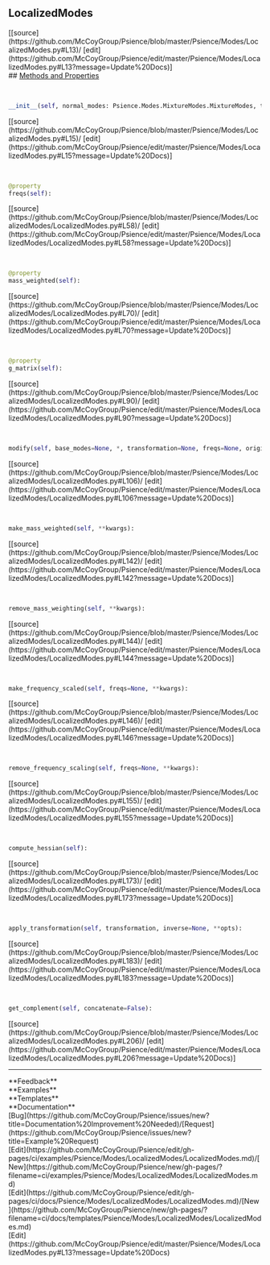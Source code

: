 ## <a id="Psience.Modes.LocalizedModes.LocalizedModes">LocalizedModes</a> 

<div class="docs-source-link" markdown="1">
[[source](https://github.com/McCoyGroup/Psience/blob/master/Psience/Modes/LocalizedModes.py#L13)/
[edit](https://github.com/McCoyGroup/Psience/edit/master/Psience/Modes/LocalizedModes.py#L13?message=Update%20Docs)]
</div>









<div class="collapsible-section">
 <div class="collapsible-section collapsible-section-header" markdown="1">
## <a class="collapse-link" data-toggle="collapse" href="#methods" markdown="1"> Methods and Properties</a> <a class="float-right" data-toggle="collapse" href="#methods"><i class="fa fa-chevron-down"></i></a>
 </div>
 <div class="collapsible-section collapsible-section-body collapse show" id="methods" markdown="1">
 
<a id="Psience.Modes.LocalizedModes.LocalizedModes.__init__" class="docs-object-method">&nbsp;</a> 
```python
__init__(self, normal_modes: Psience.Modes.MixtureModes.MixtureModes, transformation, inverse=None, origin=None, masses=None, freqs=None, mass_weighted=None, frequency_scaled=None, **etc): 
```
<div class="docs-source-link" markdown="1">
[[source](https://github.com/McCoyGroup/Psience/blob/master/Psience/Modes/LocalizedModes.py#L15)/
[edit](https://github.com/McCoyGroup/Psience/edit/master/Psience/Modes/LocalizedModes.py#L15?message=Update%20Docs)]
</div>


<a id="Psience.Modes.LocalizedModes.LocalizedModes.freqs" class="docs-object-method">&nbsp;</a> 
```python
@property
freqs(self): 
```
<div class="docs-source-link" markdown="1">
[[source](https://github.com/McCoyGroup/Psience/blob/master/Psience/Modes/LocalizedModes/LocalizedModes.py#L58)/
[edit](https://github.com/McCoyGroup/Psience/edit/master/Psience/Modes/LocalizedModes/LocalizedModes.py#L58?message=Update%20Docs)]
</div>


<a id="Psience.Modes.LocalizedModes.LocalizedModes.mass_weighted" class="docs-object-method">&nbsp;</a> 
```python
@property
mass_weighted(self): 
```
<div class="docs-source-link" markdown="1">
[[source](https://github.com/McCoyGroup/Psience/blob/master/Psience/Modes/LocalizedModes/LocalizedModes.py#L70)/
[edit](https://github.com/McCoyGroup/Psience/edit/master/Psience/Modes/LocalizedModes/LocalizedModes.py#L70?message=Update%20Docs)]
</div>


<a id="Psience.Modes.LocalizedModes.LocalizedModes.g_matrix" class="docs-object-method">&nbsp;</a> 
```python
@property
g_matrix(self): 
```
<div class="docs-source-link" markdown="1">
[[source](https://github.com/McCoyGroup/Psience/blob/master/Psience/Modes/LocalizedModes/LocalizedModes.py#L90)/
[edit](https://github.com/McCoyGroup/Psience/edit/master/Psience/Modes/LocalizedModes/LocalizedModes.py#L90?message=Update%20Docs)]
</div>


<a id="Psience.Modes.LocalizedModes.LocalizedModes.modify" class="docs-object-method">&nbsp;</a> 
```python
modify(self, base_modes=None, *, transformation=None, freqs=None, origin=None, masses=None, inverse=None, name=None, mass_weighted=None, frequency_scaled=None, g_matrix=None): 
```
<div class="docs-source-link" markdown="1">
[[source](https://github.com/McCoyGroup/Psience/blob/master/Psience/Modes/LocalizedModes/LocalizedModes.py#L106)/
[edit](https://github.com/McCoyGroup/Psience/edit/master/Psience/Modes/LocalizedModes/LocalizedModes.py#L106?message=Update%20Docs)]
</div>


<a id="Psience.Modes.LocalizedModes.LocalizedModes.make_mass_weighted" class="docs-object-method">&nbsp;</a> 
```python
make_mass_weighted(self, **kwargs): 
```
<div class="docs-source-link" markdown="1">
[[source](https://github.com/McCoyGroup/Psience/blob/master/Psience/Modes/LocalizedModes/LocalizedModes.py#L142)/
[edit](https://github.com/McCoyGroup/Psience/edit/master/Psience/Modes/LocalizedModes/LocalizedModes.py#L142?message=Update%20Docs)]
</div>


<a id="Psience.Modes.LocalizedModes.LocalizedModes.remove_mass_weighting" class="docs-object-method">&nbsp;</a> 
```python
remove_mass_weighting(self, **kwargs): 
```
<div class="docs-source-link" markdown="1">
[[source](https://github.com/McCoyGroup/Psience/blob/master/Psience/Modes/LocalizedModes/LocalizedModes.py#L144)/
[edit](https://github.com/McCoyGroup/Psience/edit/master/Psience/Modes/LocalizedModes/LocalizedModes.py#L144?message=Update%20Docs)]
</div>


<a id="Psience.Modes.LocalizedModes.LocalizedModes.make_frequency_scaled" class="docs-object-method">&nbsp;</a> 
```python
make_frequency_scaled(self, freqs=None, **kwargs): 
```
<div class="docs-source-link" markdown="1">
[[source](https://github.com/McCoyGroup/Psience/blob/master/Psience/Modes/LocalizedModes/LocalizedModes.py#L146)/
[edit](https://github.com/McCoyGroup/Psience/edit/master/Psience/Modes/LocalizedModes/LocalizedModes.py#L146?message=Update%20Docs)]
</div>


<a id="Psience.Modes.LocalizedModes.LocalizedModes.remove_frequency_scaling" class="docs-object-method">&nbsp;</a> 
```python
remove_frequency_scaling(self, freqs=None, **kwargs): 
```
<div class="docs-source-link" markdown="1">
[[source](https://github.com/McCoyGroup/Psience/blob/master/Psience/Modes/LocalizedModes/LocalizedModes.py#L155)/
[edit](https://github.com/McCoyGroup/Psience/edit/master/Psience/Modes/LocalizedModes/LocalizedModes.py#L155?message=Update%20Docs)]
</div>


<a id="Psience.Modes.LocalizedModes.LocalizedModes.compute_hessian" class="docs-object-method">&nbsp;</a> 
```python
compute_hessian(self): 
```
<div class="docs-source-link" markdown="1">
[[source](https://github.com/McCoyGroup/Psience/blob/master/Psience/Modes/LocalizedModes/LocalizedModes.py#L173)/
[edit](https://github.com/McCoyGroup/Psience/edit/master/Psience/Modes/LocalizedModes/LocalizedModes.py#L173?message=Update%20Docs)]
</div>


<a id="Psience.Modes.LocalizedModes.LocalizedModes.apply_transformation" class="docs-object-method">&nbsp;</a> 
```python
apply_transformation(self, transformation, inverse=None, **opts): 
```
<div class="docs-source-link" markdown="1">
[[source](https://github.com/McCoyGroup/Psience/blob/master/Psience/Modes/LocalizedModes/LocalizedModes.py#L183)/
[edit](https://github.com/McCoyGroup/Psience/edit/master/Psience/Modes/LocalizedModes/LocalizedModes.py#L183?message=Update%20Docs)]
</div>


<a id="Psience.Modes.LocalizedModes.LocalizedModes.get_complement" class="docs-object-method">&nbsp;</a> 
```python
get_complement(self, concatenate=False): 
```
<div class="docs-source-link" markdown="1">
[[source](https://github.com/McCoyGroup/Psience/blob/master/Psience/Modes/LocalizedModes/LocalizedModes.py#L206)/
[edit](https://github.com/McCoyGroup/Psience/edit/master/Psience/Modes/LocalizedModes/LocalizedModes.py#L206?message=Update%20Docs)]
</div>
 </div>
</div>












---


<div markdown="1" class="text-secondary">
<div class="container">
  <div class="row">
   <div class="col" markdown="1">
**Feedback**   
</div>
   <div class="col" markdown="1">
**Examples**   
</div>
   <div class="col" markdown="1">
**Templates**   
</div>
   <div class="col" markdown="1">
**Documentation**   
</div>
   <div class="col" markdown="1">
   
</div>
   <div class="col" markdown="1">
   
</div>
   <div class="col" markdown="1">
   
</div>
</div>
  <div class="row">
   <div class="col" markdown="1">
[Bug](https://github.com/McCoyGroup/Psience/issues/new?title=Documentation%20Improvement%20Needed)/[Request](https://github.com/McCoyGroup/Psience/issues/new?title=Example%20Request)   
</div>
   <div class="col" markdown="1">
[Edit](https://github.com/McCoyGroup/Psience/edit/gh-pages/ci/examples/Psience/Modes/LocalizedModes/LocalizedModes.md)/[New](https://github.com/McCoyGroup/Psience/new/gh-pages/?filename=ci/examples/Psience/Modes/LocalizedModes/LocalizedModes.md)   
</div>
   <div class="col" markdown="1">
[Edit](https://github.com/McCoyGroup/Psience/edit/gh-pages/ci/docs/Psience/Modes/LocalizedModes/LocalizedModes.md)/[New](https://github.com/McCoyGroup/Psience/new/gh-pages/?filename=ci/docs/templates/Psience/Modes/LocalizedModes/LocalizedModes.md)   
</div>
   <div class="col" markdown="1">
[Edit](https://github.com/McCoyGroup/Psience/edit/master/Psience/Modes/LocalizedModes.py#L13?message=Update%20Docs)   
</div>
   <div class="col" markdown="1">
   
</div>
   <div class="col" markdown="1">
   
</div>
   <div class="col" markdown="1">
   
</div>
</div>
</div>
</div>